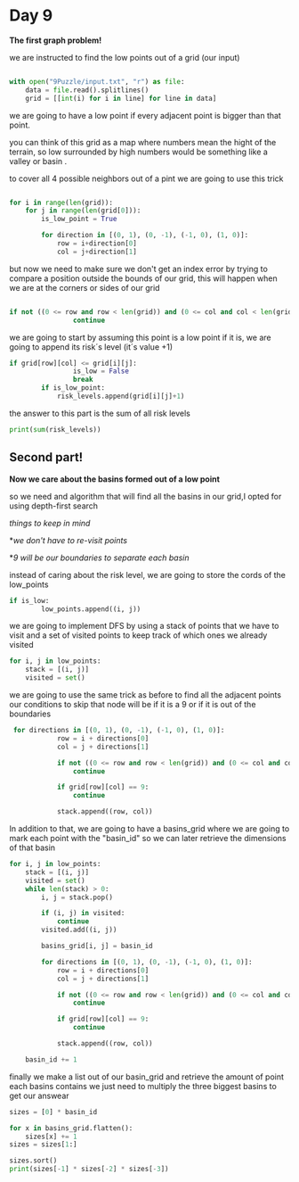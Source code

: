# Day 9
**The first graph problem!**

we are instructed to find the low points out of a grid (our input)

```python

with open("9Puzzle/input.txt", "r") as file:
    data = file.read().splitlines()
    grid = [[int(i) for i in line] for line in data]

```
we are going to have a low point if every adjacent point is bigger than that point.

you can think of this grid as a map where numbers mean the hight of the terrain, so low surrounded by high numbers would be something like a valley or basin .

to cover all 4 possible neighbors out of a pint we are going to use this trick
```python

for i in range(len(grid)):
    for j in range(len(grid[0])):
        is_low_point = True

        for direction in [(0, 1), (0, -1), (-1, 0), (1, 0)]:
            row = i+direction[0]
            col = j+direction[1]

```

but now we need to make sure we don't get an index error by trying to compare a position outside the bounds of our grid, this will happen when we are at the corners or sides of our grid
```python

if not ((0 <= row and row < len(grid)) and (0 <= col and col < len(grid[0]))):
                continue


```
we are going to start by assuming this point is a low point 
if it is, we are going to append its risk´s level (it´s value +1)
```python
if grid[row][col] <= grid[i][j]:
                is_low = False
                break
        if is_low_point:
            risk_levels.append(grid[i][j]+1)
```
the answer to this part is the sum of all risk levels 
```python
print(sum(risk_levels))
```


## Second part!
**Now we care about the basins formed out of a low point**

so we need and algorithm that will find all the basins in our grid,I opted for using depth-first search 

*things to keep in mind*

**we don't have to re-visit points*

**9 will be our boundaries to separate each basin*

instead of caring about the risk level, we are going to store the cords of the low_points 

```python
if is_low:
        low_points.append((i, j))
```

we are going to implement DFS by using a stack of points that we have to visit and a set of visited points to keep track of which ones we already visited
```python
for i, j in low_points:
    stack = [(i, j)]
    visited = set()
```

we are going to use the same trick as before to find all the adjacent points
our conditions to skip that node will be if it is a 9 or if it is out of the boundaries 
```python
 for directions in [(0, 1), (0, -1), (-1, 0), (1, 0)]:
            row = i + directions[0]
            col = j + directions[1]

            if not ((0 <= row and row < len(grid)) and (0 <= col and col < len(grid[0]))):
                continue

            if grid[row][col] == 9:
                continue

            stack.append((row, col))
```

In addition to that, we are going to have a basins_grid where we are going to mark each point with the "basin_id" so we can later retrieve the dimensions of that basin
```python
for i, j in low_points:
    stack = [(i, j)]
    visited = set()
    while len(stack) > 0:
        i, j = stack.pop()

        if (i, j) in visited:
            continue
        visited.add((i, j))

        basins_grid[i, j] = basin_id

        for directions in [(0, 1), (0, -1), (-1, 0), (1, 0)]:
            row = i + directions[0]
            col = j + directions[1]

            if not ((0 <= row and row < len(grid)) and (0 <= col and col < len(grid[0]))):
                continue

            if grid[row][col] == 9:
                continue

            stack.append((row, col))

    basin_id += 1
```

finally we make a list out of our basin_grid and retrieve the amount of point each basins contains 
we just need to multiply the three biggest basins to get our answear

```python
sizes = [0] * basin_id

for x in basins_grid.flatten():
    sizes[x] += 1
sizes = sizes[1:]

sizes.sort()
print(sizes[-1] * sizes[-2] * sizes[-3])
```